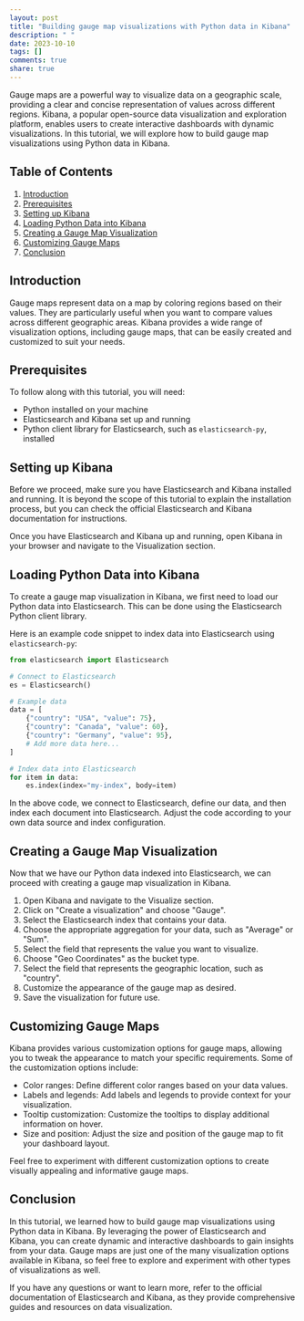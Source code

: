 ```yaml
---
layout: post
title: "Building gauge map visualizations with Python data in Kibana"
description: " "
date: 2023-10-10
tags: []
comments: true
share: true
---
```


Gauge maps are a powerful way to visualize data on a geographic scale, providing a clear and concise representation of values across different regions. Kibana, a popular open-source data visualization and exploration platform, enables users to create interactive dashboards with dynamic visualizations. In this tutorial, we will explore how to build gauge map visualizations using Python data in Kibana.

## Table of Contents

1. [Introduction](#introduction)
2. [Prerequisites](#prerequisites)
3. [Setting up Kibana](#setting-up-kibana)
4. [Loading Python Data into Kibana](#loading-python-data-into-kibana)
5. [Creating a Gauge Map Visualization](#creating-a-gauge-map-visualization)
6. [Customizing Gauge Maps](#customizing-gauge-maps)
7. [Conclusion](#conclusion)

## Introduction

Gauge maps represent data on a map by coloring regions based on their values. They are particularly useful when you want to compare values across different geographic areas. Kibana provides a wide range of visualization options, including gauge maps, that can be easily created and customized to suit your needs.

## Prerequisites

To follow along with this tutorial, you will need:

- Python installed on your machine
- Elasticsearch and Kibana set up and running
- Python client library for Elasticsearch, such as `elasticsearch-py`, installed

## Setting up Kibana

Before we proceed, make sure you have Elasticsearch and Kibana installed and running. It is beyond the scope of this tutorial to explain the installation process, but you can check the official Elasticsearch and Kibana documentation for instructions.

Once you have Elasticsearch and Kibana up and running, open Kibana in your browser and navigate to the Visualization section.

## Loading Python Data into Kibana

To create a gauge map visualization in Kibana, we first need to load our Python data into Elasticsearch. This can be done using the Elasticsearch Python client library.

Here is an example code snippet to index data into Elasticsearch using `elasticsearch-py`:

```python
from elasticsearch import Elasticsearch

# Connect to Elasticsearch
es = Elasticsearch()

# Example data
data = [
    {"country": "USA", "value": 75},
    {"country": "Canada", "value": 60},
    {"country": "Germany", "value": 95},
    # Add more data here...
]

# Index data into Elasticsearch
for item in data:
    es.index(index="my-index", body=item)
```

In the above code, we connect to Elasticsearch, define our data, and then index each document into Elasticsearch. Adjust the code according to your own data source and index configuration.

## Creating a Gauge Map Visualization

Now that we have our Python data indexed into Elasticsearch, we can proceed with creating a gauge map visualization in Kibana.

1. Open Kibana and navigate to the Visualize section.
2. Click on "Create a visualization" and choose "Gauge".
3. Select the Elasticsearch index that contains your data.
4. Choose the appropriate aggregation for your data, such as "Average" or "Sum".
5. Select the field that represents the value you want to visualize.
6. Choose "Geo Coordinates" as the bucket type.
7. Select the field that represents the geographic location, such as "country".
8. Customize the appearance of the gauge map as desired.
9. Save the visualization for future use.

## Customizing Gauge Maps

Kibana provides various customization options for gauge maps, allowing you to tweak the appearance to match your specific requirements. Some of the customization options include:

- Color ranges: Define different color ranges based on your data values.
- Labels and legends: Add labels and legends to provide context for your visualization.
- Tooltip customization: Customize the tooltips to display additional information on hover.
- Size and position: Adjust the size and position of the gauge map to fit your dashboard layout.

Feel free to experiment with different customization options to create visually appealing and informative gauge maps.

## Conclusion

In this tutorial, we learned how to build gauge map visualizations using Python data in Kibana. By leveraging the power of Elasticsearch and Kibana, you can create dynamic and interactive dashboards to gain insights from your data. Gauge maps are just one of the many visualization options available in Kibana, so feel free to explore and experiment with other types of visualizations as well.

If you have any questions or want to learn more, refer to the official documentation of Elasticsearch and Kibana, as they provide comprehensive guides and resources on data visualization.